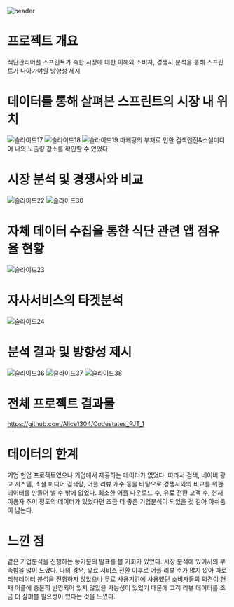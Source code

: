 ![header](https://capsule-render.vercel.app/api?type=wave&color=auto&height=300&section=header&text=CP1_PROJECT&fontSize=90)

# 프로젝트 개요 
식단관리어플 스프린트가 속한 시장에 대한 이해와 소비자, 경쟁사 분석을 통해 스프린트가 나아가야할 방향성 제시

# 데이터를 통해 살펴본 스프린트의 시장 내 위치 

![슬라이드17](https://user-images.githubusercontent.com/100676096/215023397-49392481-cbac-4335-bb8a-2793cc58cd1f.JPG)
![슬라이드18](https://user-images.githubusercontent.com/100676096/215023421-0d976cdf-2ebe-4cf6-84e9-406c0fee5929.JPG)
![슬라이드19](https://user-images.githubusercontent.com/100676096/215023427-0d047072-2f45-40ab-81f3-acf743831cc7.JPG)
마케팅의 부재로 인한 검색엔진&소셜미디어 내의 노출량 감소를 확인할 수 있었다. 

# 시장 분석 및 경쟁사와 비교  
![슬라이드22](https://user-images.githubusercontent.com/100676096/215023574-00a291ff-002a-4cef-be4e-d90cdc271bb2.JPG)
![슬라이드30](https://user-images.githubusercontent.com/100676096/215023931-ba68e849-889f-4d66-82c7-c397df46996e.JPG)

# 자체 데이터 수집을 통한 식단 관련 앱 점유율 현황
![슬라이드23](https://user-images.githubusercontent.com/100676096/215023607-1fac9fe5-da0e-4828-9a41-288083e14ca0.JPG)

# 자사서비스의 타겟분석
![슬라이드24](https://user-images.githubusercontent.com/100676096/215023861-5fb2a07a-2755-4633-8402-01be94de840d.JPG)


# 분석 결과 및 방향성 제시 
![슬라이드36](https://user-images.githubusercontent.com/100676096/215024192-04ccec85-7b89-4809-8740-4ac1eb308fa2.JPG)
![슬라이드37](https://user-images.githubusercontent.com/100676096/215024200-be12c16c-e31a-4153-a4b8-af54091fcae9.JPG)
![슬라이드38](https://user-images.githubusercontent.com/100676096/215024206-55f95b95-16cc-41c9-9c68-c4c4cc4c8710.JPG)


# 전체 프로젝트 결과물 
https://github.com/Alice1304/Codestates_PJT_1

# 데이터의 한계
기업 협업 프로젝트였으나 기업에서 제공하는 데이터가 없었다.
따라서 검색, 네이버 광고 시스템, 소셜 미디어 검색량, 어플 리뷰 개수 등을 바탕으로 경쟁사와의 비교를 위한 데이터를 만들어 낼 수 밖에 없었다. 
최소한 어플 다운로드 수, 유료 전환 고객 수, 현재 이용자 추이 정도의 데이터가 있었다면 조금 더 좋은 기업분석이 되었을 것 같아 아쉬움이 남는다.

# 느낀 점 
같은 기업분석을 진행하는 동기분의 발표를 볼 기회가 있었다. 시장 분석에 있어서의 부족함을 많이 느꼈다.
나의 경우, 유료 서비스 전환 이후로 어플 리뷰 수가 많지 않아 따로 리뷰데이터 분석을 진행하지 않았으나
무료 사용기간에 사용했던 소비자들의 의견이 현재 어플에 충분히 반영되어 있지 않았을 가능성이 있었기 때문에 고객 리뷰 데이터를 조금 더 살펴볼 필요성이 있다는 것을 느꼈다.

